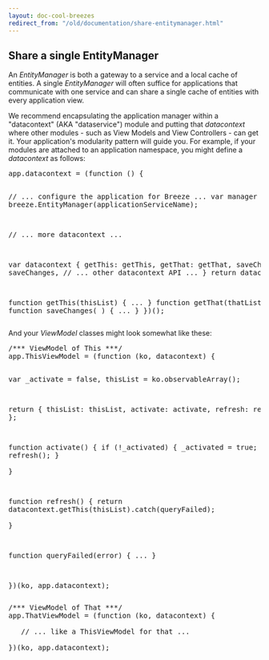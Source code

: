 ```yaml
---
layout: doc-cool-breezes
redirect_from: "/old/documentation/share-entitymanager.html"
---
```

<h2>
	<a name="SingleManagerApp"></a>Share a single EntityManager</h2>
<p>An <em>EntityManager </em>is both a gateway to a service and a local cache of entities. A single <em>EntityManager</em> will often suffice for applications that communicate with one service and can share a single cache of entities with every application view.</p>
<p><a name="EncapsulateInDatacontext"></a>We recommend encapsulating the application manager within a &quot;datacontext&quot; (AKA &quot;dataservice&quot;) module and putting that <em>datacontext </em>where other modules - such as View Models and View Controllers - can get it. Your application&#39;s modularity pattern will guide you. For example, if your modules are attached to an application namespace, you might define a <em>datacontext </em>as follows:</p>
<pre class="brush:jscript;">
app.datacontext = (function () {

   // ... configure the application for Breeze ...
   var manager = new breeze.EntityManager(applicationServiceName);

   // ... more datacontext ...

   var datacontext {
       getThis: getThis,
       getThat: getThat,
       saveChanges: saveChanges,
       // ... other datacontext API ...
   }
   return datacontext;

   function getThis(thisList) { ... }
   function getThat(thatList) { ... }
   function saveChanges( ) { ... }
})();</pre>
<p>And your <em>ViewModel </em>classes might look somewhat like these:</p>
<pre class="brush:jscript;">
/*** ViewModel of This ***/
app.ThisViewModel = (function (ko, datacontext) {

   var _activate = false,
       thisList = ko.observableArray();

   return {
       thisList: thisList,
       activate: activate,
       refresh: refresh
   };

   function activate() {
      if (!_activated) {
          _activated = true;
          refresh();
      }   
   }

   function refresh() {
      return datacontext.getThis(thisList).catch(queryFailed);   
   }

   function queryFailed(error) { ... }

})(ko, app.datacontext);</pre>
<pre class="brush:jscript;">
/*** ViewModel of That ***/
app.ThatViewModel = (function (ko, datacontext) {

   // ... like a ThisViewModel for that ...

})(ko, app.datacontext);</pre>
